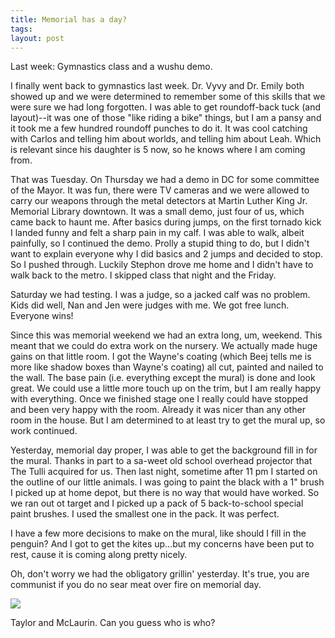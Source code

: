 ```yaml
---
title: Memorial has a day?
tags: 
layout: post
---
```

Last week: Gymnastics class and a wushu demo.



I finally went back to gymnastics last week. Dr. Vyvy and Dr. Emily both showed up and we were determined to remember some of this skills that we were sure we had long forgotten.  I was able to get roundoff-back tuck (and layout)--it was one of those "like riding a bike" things, but I am a pansy and it took me a few hundred roundoff punches to do it.  It was cool catching with Carlos and telling him about worlds, and telling him about Leah. Which is relevant since his daughter is 5 now, so he knows where I am coming from.  



That was Tuesday.  On Thursday we had a demo in DC for some committee of the Mayor.  It was fun, there were TV cameras and we were allowed to carry our weapons through the metal detectors at Martin Luther King Jr. Memorial Library downtown.  It was a small demo, just four of us, which came back to haunt me.  After basics during jumps, on the first tornado kick I landed funny and felt a sharp pain in my calf.  I was able to walk, albeit painfully, so I continued the demo.  Prolly a stupid thing to do, but I didn't want to explain everyone why I did basics and 2 jumps and decided to stop.  So I pushed through.  Luckily Stephon drove me home and I didn't have to walk back to the metro.  I skipped class that night and the Friday. 



Saturday we had testing.  I was a judge, so a jacked calf was no problem.  Kids did well, Nan and Jen were judges with me.  We got free lunch.  Everyone wins!



Since this was memorial weekend we had an extra long, um, weekend.  This meant that we could do extra work on the nursery.  We actually made huge gains on that little room.  I got the Wayne's coating (which Beej tells me is more like shadow boxes than Wayne's coating) all cut, painted and nailed to the wall.  The base pain (i.e. everything except the mural) is done and look great.  We could use a little more touch up on the trim, but I am really happy with everything.  Once we finished stage one I really could have stopped and been very happy with the room.  Already it was nicer than any other room in the house.  But I am determined to at least try to get the mural up, so work continued. 



Yesterday, memorial day proper, I was able to get the background fill in for the mural.  Thanks in part to a sa-weet old school overhead projector that The Tulli acquired for us.  Then last night, sometime after 11 pm I started on the outline of our little animals.  I was going to paint the black with a 1" brush I picked up at home depot, but there is no way that would have worked.  So we ran out ot target and I picked up a pack of 5 back-to-school special paint brushes.  I used the smallest one in the pack.  It was perfect.  



I have a few more decisions to make on the mural, like should I fill in the penguin?  And I got to get the kites up…but my concerns have been put to rest, cause it is coming along pretty nicely.



Oh, don't worry we had the obligatory grillin' yesterday.  It's true, you are communist if you do no sear meat over fire on memorial day.



<img src="http://fuzzymonk.com/photos/leah/image/595/Room01.jpeg" class="picture">

Taylor and McLaurin.  Can you guess who is who?
